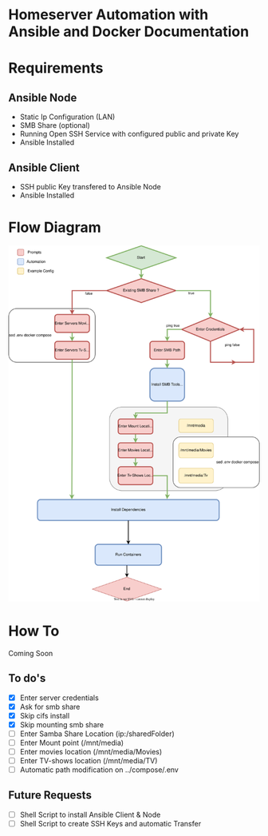 # Homeserver Automation with Ansible and Docker Documentation

# Requirements

## Ansible Node
- Static Ip Configuration (LAN)
- SMB Share (optional)
- Running Open SSH Service with configured public and private Key
- Ansible Installed

## Ansible Client
- SSH public Key transfered to Ansible Node
- Ansible Installed

# Flow Diagram
![Flow Diagram Ansible Playbook](./Documentation/Diagram.svg)

# How To
Coming Soon

## To do's
- [x] Enter server credentials
- [x] Ask for smb share
- [x] Skip cifs install
- [x] Skip mounting smb share
- [ ] Enter Samba Share Location (ip:/sharedFolder)
- [ ] Enter Mount point (/mnt/media)
- [ ] Enter movies location (/mnt/media/Movies)
- [ ] Enter TV-shows location (/mnt/media/TV)
- [ ] Automatic path modification on ../compose/.env

## Future Requests

- [ ] Shell Script to install Ansible Client & Node
- [ ] Shell Script to create SSH Keys and automatic Transfer